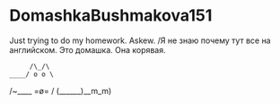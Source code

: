 # DomashkaBushmakova151

Just trying to do my homework. Askew. 
/Я не знаю почему тут все на английском. Это домашка. Она корявая. 


         /\_/\
    ____/ o o \
  /~____  =ø= /
 (______)__m_m)
 
 

   
